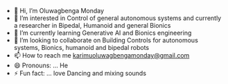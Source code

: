 - 👋 Hi, I’m Oluwagbenga Monday
- 👀 I’m interested in Control of general autonomous systems and currently a researcher in Bipedal, Humanoid and general Bionics
- 🌱 I’m currently learning Generative AI and Bionics engineering
- 💞️ I’m looking to collaborate on Building Controls for autonomous systems, Bionics, humanoid and bipedal robots
- 📫 How to reach me karimuoluwagbengamonday@gmail.com
- 😄 Pronouns: ... He
- ⚡ Fun fact: ... love Dancing and mixing sounds

<!---
CE0-MOEK/CE0-MOEK is a ✨ special ✨ repository because its `README.md` (this file) appears on your GitHub profile.
You can click the Preview link to take a look at your changes.
--->
